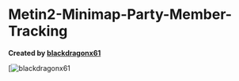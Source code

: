 # Metin2-Minimap-Party-Member-Tracking

**Created by [blackdragonx61](https://metin2.dev/board/profile/14335-mali61/)**

[![blackdragonx61](https://media.giphy.com/media/3PCJKsS9lLCzob2DoW/giphy.gif)